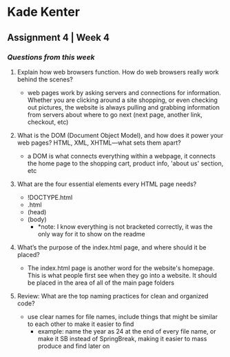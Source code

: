 # **Kade Kenter**

## Assignment 4 | Week 4

### _Questions from this week_

1. Explain how web browsers function. How do web browsers really work behind the scenes?
   - web pages work by asking servers and connections for information. Whether you are clicking around a site shopping, or even checking out pictures, the website is always pulling and grabbing information from servers about where to go next (next page, another link, checkout, etc)
  
2. What is the DOM (Document Object Model), and how does it power your web pages? HTML, XML, XHTML—what sets them apart?
   - a DOM is what connects everything within a webpage, it connects the home page to the shopping cart, product info, 'about us' section, etc

4. What are the four essential elements every HTML page needs?
   - !DOCTYPE.html
   - .html
   - (head)
   - (body)
     - *note: I know everything is not bracketed correctly, it was the only way for it to show on the readme

6. What’s the purpose of the index.html page, and where should it be placed?
   - The index.html page is another word for the website's homepage. This is what people first see when they go into a website. It should be placed in the area of all of the main page folders
   
8. Review: What are the top naming practices for clean and organized code?
   - use clear names for file names, include things that might be similar to each other to make it easier to find
     - example: name the year as 24 at the end of every file name, or make it SB instead of SpringBreak, making it easier to mass produce and find later on
